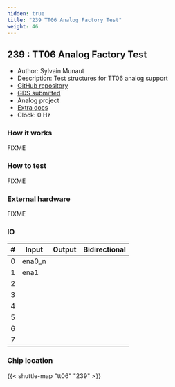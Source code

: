 ```yaml
---
hidden: true
title: "239 TT06 Analog Factory Test"
weight: 46
---
```


## 239 : TT06 Analog Factory Test

* Author: Sylvain Munaut
* Description: Test structures for TT06 analog support
* [GitHub repository](https://github.com/smunaut/tt06-analog-factory-test)
* [GDS submitted](https://github.com/smunaut/tt06-analog-factory-test/actions/runs/8767930254)
* Analog project
* [Extra docs](None)
* Clock: 0 Hz

### How it works

FIXME

### How to test

FIXME

### External hardware

FIXME


### IO

| # | Input          | Output         | Bidirectional   |
| - | -------------- | -------------- | --------------- |
| 0 | ena0_n |  |  |
| 1 | ena1 |  |  |
| 2 |  |  |  |
| 3 |  |  |  |
| 4 |  |  |  |
| 5 |  |  |  |
| 6 |  |  |  |
| 7 |  |  |  |

### Chip location

{{< shuttle-map "tt06" "239" >}}

